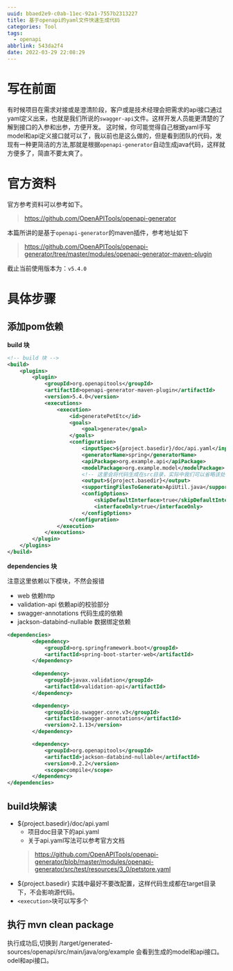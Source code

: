 ```yaml
---
uuid: bbaed2e9-c0ab-11ec-92a1-7557b2313227
title: 基于openapi的yaml文件快速生成代码
categories: Tool
tags:
  - openapi
abbrlink: 543da2f4
date: 2022-03-29 22:08:29
---
```

# 写在前面
有时候项目在需求对接或是澄清阶段，客户或是技术经理会把需求的api接口通过yaml定义出来，也就是我们所说的`swagger-api`文件。这样开发人员能更清楚的了解到接口的入参和出参，方便开发。
这时候，你可能觉得自己根据yaml手写model和api定义接口就可以了，我以前也是这么做的，但是看到团队的代码，发现有一种更简洁的方法,那就是根据`openapi-generator`自动生成java代码，这样就方便多了，简直不要太爽了。

# 官方资料
官方参考资料可以参考如下。
> https://github.com/OpenAPITools/openapi-generator

本篇所讲的是基于`openapi-generator`的maven插件，参考地址如下
> https://github.com/OpenAPITools/openapi-generator/tree/master/modules/openapi-generator-maven-plugin

截止当前使用版本为：`v5.4.0`

# 具体步骤

## 添加pom依赖
**build 块**
```xml
<!-- build 块 -->
<build>
    <plugins>
        <plugin>
            <groupId>org.openapitools</groupId>
            <artifactId>openapi-generator-maven-plugin</artifactId>
            <version>5.4.0</version>
            <executions>
                <execution>
                    <id>generatePetEtc</id>
                    <goals>
                        <goal>generate</goal>
                    </goals>
                    <configuration>
                        <inputSpec>${project.basedir}/doc/api.yaml</inputSpec>
                        <generatorName>spring</generatorName>
                        <apiPackage>org.example.api</apiPackage>
                        <modelPackage>org.example.model</modelPackage>
                        <!-- 这里会将代码生成在src目录，实际中我们可以省略该处 那么代码会生成在target目录 -->
                        <output>${project.basedir}</output>
                        <supportingFilesToGenerate>ApiUtil.java</supportingFilesToGenerate>
                        <configOptions>
                            <skipDefaultInterface>true</skipDefaultInterface>
                            <interfaceOnly>true</interfaceOnly>
                        </configOptions>
                    </configuration>
                </execution>
            </executions>
        </plugin>
    </plugins>
</build>
```
**dependencies 块**

注意这里依赖以下模块，不然会报错
- web 依赖http
- validation-api 依赖api的校验部分
- swagger-annotations 代码生成的依赖
- jackson-databind-nullable 数据绑定依赖

```xml
<dependencies>
        <dependency>
            <groupId>org.springframework.boot</groupId>
            <artifactId>spring-boot-starter-web</artifactId>
        </dependency>
    
        <dependency>
            <groupId>javax.validation</groupId>
            <artifactId>validation-api</artifactId>
        </dependency>

        <dependency>
            <groupId>io.swagger.core.v3</groupId>
            <artifactId>swagger-annotations</artifactId>
            <version>2.1.13</version>
        </dependency>

        <dependency>
            <groupId>org.openapitools</groupId>
            <artifactId>jackson-databind-nullable</artifactId>
            <version>0.2.2</version>
            <scope>compile</scope>
        </dependency>
</dependencies>
```

## build块解读
- <inputSpec>${project.basedir}/doc/api.yaml</inputSpec>
  - 项目doc目录下的api.yaml
  - 关于api.yaml写法可以参考官方文档 
  > https://github.com/OpenAPITools/openapi-generator/blob/master/modules/openapi-generator/src/test/resources/3_0/petstore.yaml
- <output>${project.basedir}</output>
  实践中最好不要改配置，这样代码生成都在target目录下，不会影响源代码。
- `<execution>`块可以写多个


## 执行 mvn clean package
执行成功后,切换到 /target/generated-sources/openapi/src/main/java/org/example   会看到生成的model和api接口。odel和api接口。